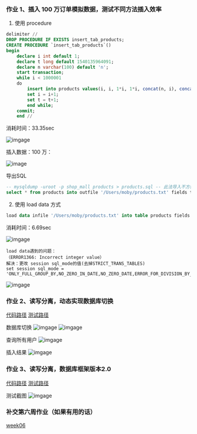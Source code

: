 ### 作业 1、插入 100 万订单模拟数据，测试不同方法插入效率
1. 使用 procedure
```SQL
delimiter //
DROP PROCEDURE IF EXISTS insert_tab_products;
CREATE PROCEDURE `insert_tab_products`()
begin
	declare i int default 1;
	declare t long default 1540135964091;
	declare n varchar(100) default 'n';
	start transaction;
	while i < 1000001
	do
		insert into products values(i, i, 1*i, 1*i, concat(n, i), concat(n, i), '', t, t);
		set i = i+1;
		set t = t+1;
		end while;
	commit;
	end //
```
消耗时间：33.35sec

![imgage](./imgs/time1.png)

插入数据：100 万：

![image](./imgs/data1.png)

导出SQL
```SQL
-- mysqldump -uroot -p shop_mall products > products.sql -- 此法导入不方便
select * from products into outfile '/Users/moby/products.txt' fields terminated by ',' ENCLOSED BY '"' LINES TERMINATED BY '\r\n';
```

2. 使用 load data 方式
```SQL
load data infile '/Users/moby/products.txt' into table products fields terminated by ',' ENCLOSED BY '"' lines terminated by '\r\n';
```
消耗时间：6.69sec

![imgage](./imgs/time2.png)

```
load data遇到的问题：
（ERROR1366: Incorrect integer value）
解决：更改 session sql_mode的值(去掉STRICT_TRANS_TABLES)
set session sql_mode = 'ONLY_FULL_GROUP_BY,NO_ZERO_IN_DATE,NO_ZERO_DATE,ERROR_FOR_DIVISION_BY_ZERO,NO_ENGINE_SUBSTITUTION';
```
![imgage](./imgs/strict.png)

### 作业 2、读写分离，动态实现数据库切换
[代码路径](https://github.com/Moby2020/JAVA-000/tree/main/Week_07/demo1/src/main)
[测试路径](https://github.com/Moby2020/JAVA-000/blob/main/Week_07/demo1/src/test/java/com/example/demo1/service/UserServiceImplTest.java)


数据库切换
![imgage](./imgs/toSlave.png)
![imgage](./imgs/toMaster.png)

查询所有用户
![imgage](./imgs/listAll.png)

插入结果
![imgage](./imgs/insert.png)


### 作业 3、读写分离，数据库框架版本2.0
[代码路径](https://github.com/Moby2020/JAVA-000/blob/main/Week_07/demo2/src/main/java/com/example/demo2/ShardingMasterSlaveDataSource.java)
[测试路径](https://github.com/Moby2020/JAVA-000/blob/main/Week_07/demo2/src/test/java/com/example/demo2/Demo2ApplicationTests.java)

测试截图
![imgage](./imgs/03.png)


### 补交第六周作业（如果有用的话）
[week06](https://github.com/Moby2020/JAVA-000/blob/main/Week_06/SQL.md)


